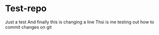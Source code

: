 # Test-repo
Just a test
And finally this is changing a line
Thsi is me testing out how to commit changes on git
